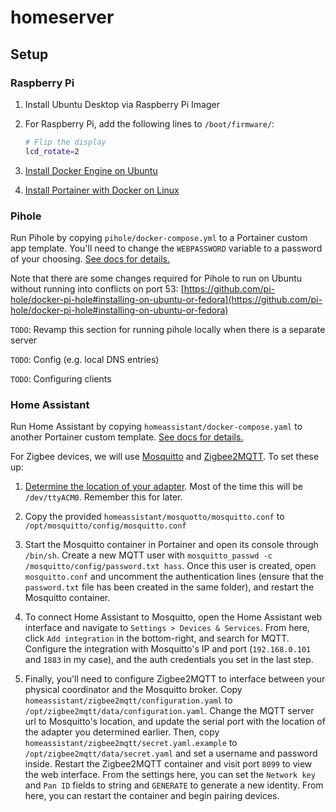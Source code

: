 # homeserver

## Setup

### Raspberry Pi

1. Install Ubuntu Desktop via Raspberry Pi Imager

2. For Raspberry Pi, add the following lines to `/boot/firmware/`:
    ```bash
    # Flip the display
    lcd_rotate=2
    ```
    
3. [Install Docker Engine on Ubuntu](https://docs.docker.com/engine/install/ubuntu/)
    
4. [Install Portainer with Docker on Linux](https://docs.portainer.io/start/install/server/docker/linux)

### Pihole

Run Pihole by copying `pihole/docker-compose.yml` to a Portainer custom app template. You'll need to change the `WEBPASSWORD` variable to a password of your choosing.
[See docs for details.](https://github.com/pi-hole/docker-pi-hole#quick-start)

Note that there are some changes required for Pihole to run on Ubuntu without running into conflicts on port 53: [https://github.com/pi-hole/docker-pi-hole#installing-on-ubuntu-or-fedora](https://github.com/pi-hole/docker-pi-hole#installing-on-ubuntu-or-fedora)

`TODO`: Revamp this section for running pihole locally when there is a separate server

`TODO`: Config (e.g. local DNS entries)

`TODO`: Configuring clients

### Home Assistant

Run Home Assistant by copying `homeassistant/docker-compose.yaml` to another Portainer custom template.
[See docs for details.](https://www.home-assistant.io/installation/linux#docker-compose)

For Zigbee devices, we will use [Mosquitto](https://mosquitto.org/) and [Zigbee2MQTT](https://www.zigbee2mqtt.io/guide/installation/). To set these up:

1. [Determine the location of your adapter](https://www.zigbee2mqtt.io/guide/installation/01_linux.html#determine-location-of-the-adapter-and-checking-user-permissions). Most of the time this will be `/dev/ttyACM0`. Remember this for later.

2. Copy the provided `homeassistant/mosquotto/mosquitto.conf` to `/opt/mosquitto/config/mosquitto.conf`

3. Start the Mosquitto container in Portainer and open its console through `/bin/sh`. Create a new MQTT user with `mosquitto_passwd -c /mosquitto/config/password.txt hass`. Once this user is created, open `mosquitto.conf` and uncomment the authentication lines (ensure that the `password.txt` file has been created in the same folder), and restart the Mosquitto container.

4. To connect Home Assistant to Mosquitto, open the Home Assistant web interface and navigate to `Settings > Devices & Services`. From here, click `Add integration` in the bottom-right, and search for MQTT. Configure the integration with Mosquitto's IP and port (`192.168.0.101` and `1883` in my case), and the auth credentials you set in the last step.

5. Finally, you'll need to configure Zigbee2MQTT to interface between your physical coordinator and the Mosquitto broker. Copy `homeassistant/zigbee2mqtt/configuration.yaml` to `/opt/zigbee2mqtt/data/configuration.yaml`. Change the MQTT server url to Mosquitto's location, and update the serial port with the location of the adapter you determined earlier. Then, copy `homeassistant/zigbee2mqtt/secret.yaml.example` to `/opt/zigbee2mqtt/data/secret.yaml` and set a username and password inside. Restart the Zigbee2MQTT container and visit port `8099` to view the web interface. From the settings here, you can set the `Network key` and `Pan ID` fields to string and `GENERATE` to generate a new identity. From here, you can restart the container and begin pairing devices.
